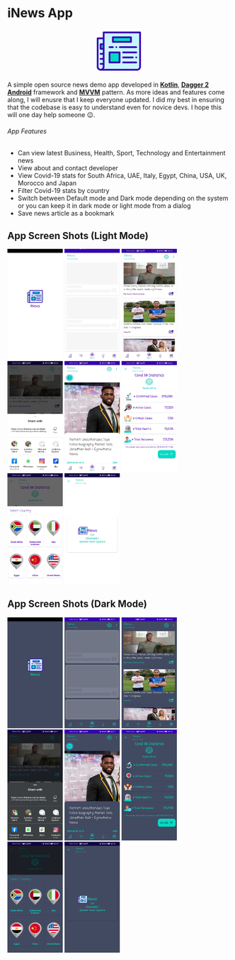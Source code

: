 # iNews App

<p align="center">
  <img src="https://github.com/MicahSphelele/Inewsapp/blob/master/pics/logo.png" width="100" height="100">
</p>

A simple open source news demo app developed in [**Kotlin**](https://kotlinlang.org/), [**Dagger 2 Android**](https://developer.android.com/training/dependency-injection/dagger-android) framework and [**MVVM**](https://en.wikipedia.org/wiki/Model%E2%80%93view%E2%80%93viewmodel) pattern. As more ideas and features come along, I will enusre that I keep everyone updated. I did my best in ensuring that the codebase is easy to understand even for novice devs. I hope this will one day help someone 😉.

###### App Features
- Can view latest Business, Health, Sport, Technology and Entertainment news
- View about and contact developer
- View Covid-19 stats for South Africa, UAE, Italy, Egypt, China, USA, UK, Morocco and Japan
- Filter Covid-19 stats by country
- Switch between Default mode and Dark mode depending on the system or you can keep it in dark mode or light mode from a dialog
- Save news article as a bookmark 

## App Screen Shots (Light Mode)
<div>
<img src="https://github.com/MicahSphelele/Inewsapp/blob/master/pics/screen_light_1.jpg" width="125" height="250"/>
<img src="https://github.com/MicahSphelele/Inewsapp/blob/master/pics/screen_light_2.jpg" width="125" height="250"/>
<img src="https://github.com/MicahSphelele/Inewsapp/blob/master/pics/screen_light_3.jpg" width="125" height="250"/>
<img src="https://github.com/MicahSphelele/Inewsapp/blob/master/pics/screen_light_4.jpg" width="125" height="250"/>
<img src="https://github.com/MicahSphelele/Inewsapp/blob/master/pics/screen_light_5.jpg" width="125" height="250"/>
<img src="https://github.com/MicahSphelele/Inewsapp/blob/master/pics/screen_light_6.jpg" width="125" height="250"/>
<img src="https://github.com/MicahSphelele/Inewsapp/blob/master/pics/screen_light_7.jpg" width="125" height="250"/>
<img src="https://github.com/MicahSphelele/Inewsapp/blob/master/pics/screen_light_8.jpg" width="125" height="250"/>
</div>

## App Screen Shots (Dark Mode)
<div>
<img src="https://github.com/MicahSphelele/Inewsapp/blob/master/pics/dark/screen_dark_1.jpg" width="125" height="250"/>
<img src="https://github.com/MicahSphelele/Inewsapp/blob/master/pics/dark/screen_dark_2.jpg" width="125" height="250"/>
<img src="https://github.com/MicahSphelele/Inewsapp/blob/master/pics/dark/screen_dark_3.jpg" width="125" height="250"/>
<img src="https://github.com/MicahSphelele/Inewsapp/blob/master/pics/dark/screen_dark_4.jpg" width="125" height="250"/>
<img src="https://github.com/MicahSphelele/Inewsapp/blob/master/pics/dark/screen_dark_5.jpg" width="125" height="250"/>
<img src="https://github.com/MicahSphelele/Inewsapp/blob/master/pics/dark/screen_dark_6.jpg" width="125" height="250"/>
<img src="https://github.com/MicahSphelele/Inewsapp/blob/master/pics/dark/screen_dark_7.jpg" width="125" height="250"/>
<img src="https://github.com/MicahSphelele/Inewsapp/blob/master/pics/dark/screen_dark_8.jpg" width="125" height="250"/>
</div>




